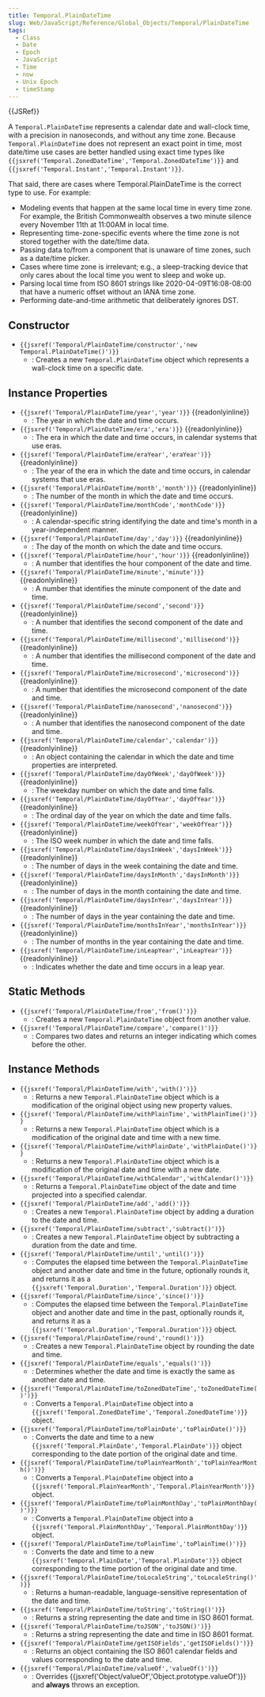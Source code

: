 ```yaml
---
title: Temporal.PlainDateTime
slug: Web/JavaScript/Reference/Global_Objects/Temporal/PlainDateTime
tags:
  - Class
  - Date
  - Epoch
  - JavaScript
  - Time
  - now
  - Unix Epoch
  - timeStamp
---
```

{{JSRef}}

<p class="summary"><span class="seoSummary">A <code>Temporal.PlainDateTime</code> represents a calendar date and wall-clock time, with a precision in nanoseconds, and without any time zone.</span> Because <code>Temporal.PlainDateTime</code> does not represent an exact point in time, most date/time use cases are better handled using exact time types like <code>{{jsxref('Temporal.ZonedDateTime','Temporal.ZonedDateTime')}}</code> and <code>{{jsxref('Temporal.Instant','Temporal.Instant')}}</code>.</p>

That said, there are cases where Temporal.PlainDateTime is the correct type to
use. For example:

- Modeling events that happen at the same local time in every time zone. For
  example, the British Commonwealth observes a two minute silence every November
  11th at 11:00AM in local time.
- Representing time-zone-specific events where the time zone is not stored
  together with the date/time data.
- Passing data to/from a component that is unaware of time zones, such as a
  date/time picker.
- Cases where time zone is irrelevant; e.g., a sleep-tracking device that only
  cares about the local time you went to sleep and woke up.
- Parsing local time from ISO 8601 strings like 2020-04-09T16:08-08:00 that have
  a numeric offset without an IANA time zone.
- Performing date-and-time arithmetic that deliberately ignores DST.

## Constructor

- `{{jsxref('Temporal/PlainDateTime/constructor','new Temporal.PlainDateTime()')}}`
  - : Creates a new `Temporal.PlainDateTime` object which represents a
    wall-clock time on a specific date.

## Instance Properties

- `{{jsxref('Temporal/PlainDateTime/year','year')}}`
  {{readonlyinline}}
  - : The year in which the date and time occurs.
- `{{jsxref('Temporal/PlainDateTime/era','era')}}`
  {{readonlyinline}}
  - : The era in which the date and time occurs, in calendar systems that use
    eras.
- `{{jsxref('Temporal/PlainDateTime/eraYear','eraYear')}}`
  {{readonlyinline}}
  - : The year of the era in which the date and time occurs, in calendar systems
    that use eras.
- `{{jsxref('Temporal/PlainDateTime/month','month')}}`
  {{readonlyinline}}
  - : The number of the month in which the date and time occurs.
- `{{jsxref('Temporal/PlainDateTime/monthCode','monthCode')}}`
  {{readonlyinline}}
  - : A calendar-specific string identifying the date and time's month in a
    year-independent manner.
- `{{jsxref('Temporal/PlainDateTime/day','day')}}`
  {{readonlyinline}}
  - : The day of the month on which the date and time occurs.
- `{{jsxref('Temporal/PlainDateTime/hour','hour')}}`
  {{readonlyinline}}
  - : A number that identifies the hour component of the date and time.
- `{{jsxref('Temporal/PlainDateTime/minute','minute')}}`
  {{readonlyinline}}
  - : A number that identifies the minute component of the date and time.
- `{{jsxref('Temporal/PlainDateTime/second','second')}}`
  {{readonlyinline}}
  - : A number that identifies the second component of the date and time.
- `{{jsxref('Temporal/PlainDateTime/millisecond','millisecond')}}`
  {{readonlyinline}}
  - : A number that identifies the millisecond component of the date and time.
- `{{jsxref('Temporal/PlainDateTime/microsecond','microsecond')}}`
  {{readonlyinline}}
  - : A number that identifies the microsecond component of the date and time.
- `{{jsxref('Temporal/PlainDateTime/nanosecond','nanosecond')}}`
  {{readonlyinline}}
  - : A number that identifies the nanosecond component of the date and time.
- `{{jsxref('Temporal/PlainDateTime/calendar','calendar')}}`
  {{readonlyinline}}
  - : An object containing the calendar in which the date and time properties
    are interpreted.
- `{{jsxref('Temporal/PlainDateTime/dayOfWeek','dayOfWeek')}}`
  {{readonlyinline}}
  - : The weekday number on which the date and time falls.
- `{{jsxref('Temporal/PlainDateTime/dayOfYear','dayOfYear')}}`
  {{readonlyinline}}
  - : The ordinal day of the year on which the date and time falls.
- `{{jsxref('Temporal/PlainDateTime/weekOfYear','weekOfYear')}}`
  {{readonlyinline}}
  - : The ISO week number in which the date and time falls.
- `{{jsxref('Temporal/PlainDateTime/daysInWeek','daysInWeek')}}`
  {{readonlyinline}}
  - : The number of days in the week containing the date and time.
- `{{jsxref('Temporal/PlainDateTime/daysInMonth','daysInMonth')}}`
  {{readonlyinline}}
  - : The number of days in the month containing the date and time.
- `{{jsxref('Temporal/PlainDateTime/daysInYear','daysInYear')}}`
  {{readonlyinline}}
  - : The number of days in the year containing the date and time.
- `{{jsxref('Temporal/PlainDateTime/monthsInYear','monthsInYear')}}`
  {{readonlyinline}}
  - : The number of months in the year containing the date and time.
- `{{jsxref('Temporal/PlainDateTime/inLeapYear','inLeapYear')}}`
  {{readonlyinline}}
  - : Indicates whether the date and time occurs in a leap year.

## Static Methods

- `{{jsxref('Temporal/PlainDateTime/from','from()')}}`
  - : Creates a new `Temporal.PlainDateTime` object from another value.
- `{{jsxref('Temporal/PlainDateTime/compare','compare()')}}`
  - : Compares two dates and returns an integer indicating which comes before
    the other.

## Instance Methods

- `{{jsxref('Temporal/PlainDateTime/with','with()')}}`
  - : Returns a new `Temporal.PlainDateTime` object which is a modification of
    the original object using new property values.
- `{{jsxref('Temporal/PlainDateTime/withPlainTime','withPlainTime()')}}`
  - : Returns a new `Temporal.PlainDateTime` object which is a modification of
    the original date and time with a new time.
- `{{jsxref('Temporal/PlainDateTime/withPlainDate','withPlainDate()')}}`
  - : Returns a new `Temporal.PlainDateTime` object which is a modification of
    the original date and time with a new date.
- `{{jsxref('Temporal/PlainDateTime/withCalendar','withCalendar()')}}`
  - : Returns a `Temporal.PlainDateTime` object of the date and time projected
    into a specified calendar.
- `{{jsxref('Temporal/PlainDateTime/add','add()')}}`
  - : Creates a new `Temporal.PlainDateTime` object by adding a duration to the
    date and time.
- `{{jsxref('Temporal/PlainDateTime/subtract','subtract()')}}`
  - : Creates a new `Temporal.PlainDateTime` object by subtracting a duration
    from the date and time.
- `{{jsxref('Temporal/PlainDateTime/until','until()')}}`
  - : Computes the elapsed time between the `Temporal.PlainDateTime` object and
    another date and time in the future, optionally rounds it, and returns it as
    a `{{jsxref('Temporal.Duration','Temporal.Duration')}}`
    object.
- `{{jsxref('Temporal/PlainDateTime/since','since()')}}`
  - : Computes the elapsed time between the `Temporal.PlainDateTime` object and
    another date and time in the past, optionally rounds it, and returns it as a
    `{{jsxref('Temporal.Duration','Temporal.Duration')}}`
    object.
- `{{jsxref('Temporal/PlainDateTime/round','round()')}}`
  - : Creates a new `Temporal.PlainDateTime` object by rounding the date and
    time.
- `{{jsxref('Temporal/PlainDateTime/equals','equals()')}}`
  - : Determines whether the date and time is exactly the same as another date
    and time.
- `{{jsxref('Temporal/PlainDateTime/toZonedDateTime','toZonedDateTime()')}}`
  - : Converts a `Temporal.PlainDateTime` object into a
    `{{jsxref('Temporal.ZonedDateTime','Temporal.ZonedDateTime')}}`
    object.
- `{{jsxref('Temporal/PlainDateTime/toPlainDate','toPlainDate()')}}`
  - : Converts the date and time to a new
    `{{jsxref('Temporal.PlainDate','Temporal.PlainDate')}}`
    object corresponding to the date portion of the original date and time.
- `{{jsxref('Temporal/PlainDateTime/toPlainYearMonth','toPlainYearMonth()')}}`
  - : Converts a `Temporal.PlainDateTime` object into a
    `{{jsxref('Temporal.PlainYearMonth','Temporal.PlainYearMonth')}}`
    object.
- `{{jsxref('Temporal/PlainDateTime/toPlainMonthDay','toPlainMonthDay()')}}`
  - : Converts a `Temporal.PlainDateTime` object into a
    `{{jsxref('Temporal.PlainMonthDay','Temporal.PlainMonthDay')}}`
    object.
- `{{jsxref('Temporal/PlainDateTime/toPlainTime','toPlainTime()')}}`
  - : Converts the date and time to a new
    `{{jsxref('Temporal.PlainDate','Temporal.PlainDate')}}`
    object corresponding to the time portion of the original date and time.
- `{{jsxref('Temporal/PlainDateTime/toLocaleString','toLocaleString()')}}`
  - : Returns a human-readable, language-sensitive representation of the date
    and time.
- `{{jsxref('Temporal/PlainDateTime/toString','toString()')}}`
  - : Returns a string representing the date and time in ISO 8601 format.
- `{{jsxref('Temporal/PlainDateTime/toJSON','toJSON()')}}`
  - : Returns a string representing the date and time in ISO 8601 format.
- `{{jsxref('Temporal/PlainDateTime/getISOFields','getISOFields()')}}`
  - : Returns an object containing the ISO 8601 calendar fields and values
    corresponding to the date and time.
- `{{jsxref('Temporal/PlainDateTime/valueOf','valueOf()')}}`
  - : Overrides
    {{jsxref('Object/valueOf','Object.prototype.valueOf')}} and
    **always** throws an exception.
